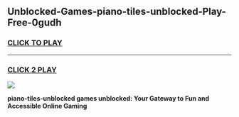 
## Unblocked-Games-piano-tiles-unblocked-Play-Free-0gudh
<h3>
<a href="https://premium76.site?title=piano-tiles-unblocked&ref=24M">CLICK TO PLAY</a></h3>
<hr>

<h3>
<a href="https://premium76.site?title=piano-tiles-unblocked&ref=24M">CLICK 2 PLAY</a>
  
</h3>

<a href="https://premium76.site?title=piano-tiles-unblocked&ref=24M"><img src="https://clearcache.store/games.png"></a>


**piano-tiles-unblocked games unblocked: Your Gateway to Fun and Accessible Online Gaming**
